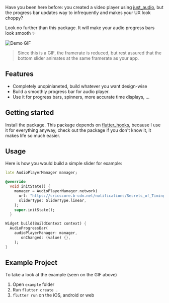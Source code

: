 Have you been here before: you created a video player using [just_audio](https://pub.dev/packages/just_audio),
but the progress bar updates way to infrequently and makes your UX look choppy?

Look no further than this package. It will make your audio progress bars look smooth ✨

![Demo GIF](https://raw.githubusercontent.com/timcreatedit/smooth_video_progress/main/demo.gif)

> Since this is a GIF, the framerate is reduced, but rest assured that the bottom slider
animates at the same framerate as your app.

## Features

- Completely unopinianeted, build whatever you want design-wise
- Build a smoothly progress bar for audio player.
- Use it for progress bars, spinners, more accurate time displays, ...
## Getting started

Install the package. This package depends on [flutter_hooks](https://pub.dev/packages/flutter_hooks), because I use it for everything
anyway, check out the package if you don't know it, it makes life so much easier.

## Usage

Here is how you would build a simple slider for example:
```dart
late AudioPlayerManager manager;

@override
  void initState() {
    manager = AudioPlayerManager.network(
      url: "https://cricscore.b-cdn.net/notifications/Secrets_of_Timing-%2030.mp3",
      sliderType: SliderType.linear,
    );
    super.initState();
  }

Widget build(BuildContext context) {
  AudioProgressBar(
    audioPlayerManager: manager,
       onChanged: (value) {},
    );
}
```

## Example Project
To take a look at the example (seen on the GIF above)
1. Open ``example`` folder
2. Run ``flutter create .``
3. ``flutter run`` on the iOS, android or web